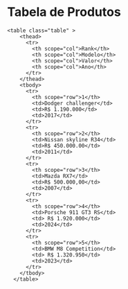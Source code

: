 <!DOCTYPE html>
<html lang="en">
<head>
    <meta charset="UTF-8">
    <meta http-equiv="X-UA-Compatible" content="IE=edge">
    <meta name="viewport" content="width=device-width, initial-scale=1.0">
    <link href="https://cdn.jsdelivr.net/npm/bootstrap@5.0.2/dist/css/bootstrap.min.css" rel="stylesheet" integrity="sha384-EVSTQN3/azprG1Anm3QDgpJLIm9Nao0Yz1ztcQTwFspd3yD65VohhpuuCOmLASjC" crossorigin="anonymous">
    <script src="https://cdn.jsdelivr.net/npm/bootstrap@5.0.2/dist/js/bootstrap.bundle.min.js" integrity="sha384-MrcW6ZMFYlzcLA8Nl+NtUVF0sA7MsXsP1UyJoMp4YLEuNSfAP+JcXn/tWtIaxVXM" crossorigin="anonymous"></script>
    <title>Tabela</title>
</head>
<body>
    <h1><b>Tabela de Produtos</b></h1>

    <table class="table" >
        <thead>
          <tr>
            <th scope="col">Rank</th>
            <th scope="col">Modelo</th>
            <th scope="col">Valor</th>
            <th scope="col">Ano</th>
          </tr>
        </thead>
        <tbody>
          <tr>
            <th scope="row">1</th>
            <td>Dodger challenger</td>
            <td>R$ 1.190.000</td>
            <td>2017</td>
          </tr>
          <tr>
            <th scope="row">2</th>
            <td>Nissan skyline R34</td>
            <td>R$ 450.000.00</td>
            <td>2011</td>
          </tr>
          <tr>
            <th scope="row">3</th>
            <td>Mazda RX7</td>
            <td>R$ 500.000,00</td>
            <td>2007</td>
          </tr>
          <tr>
            <th scope="row">4</th>
            <td>Porsche 911 GT3 RS</td>
            <td> R$ 1.920.000</td>
            <td>2024</td>
          </tr>
          <tr>
            <th scope="row">5</th>
            <td>BMW M8 Competition</td>
            <td> R$ 1.320.950</td>
            <td>2023</td>
          </tr>
        </tbody>
      </table>
</body>
</html>
